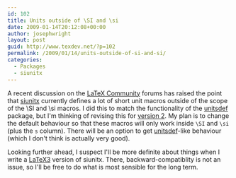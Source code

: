 ```yaml
---
id: 102
title: Units outside of \SI and \si
date: 2009-01-14T20:12:08+00:00
author: josephwright
layout: post
guid: http://www.texdev.net/?p=102
permalink: /2009/01/14/units-outside-of-si-and-si/
categories:
  - Packages
  - siunitx
---
```

A recent discussion on the [LaTeX Community](http://latex-community.org/) forums has raised the point that [siunitx](https://ctan.org/pkg/siunitx) currently defines a lot of short unit macros outside of the scope of the \SI and \si macros.  I did this to match the functionality of the [unitsdef](https://ctan.org/pkg/unitsdef) package, but I'm thinking of revising this for [version 2](http://siunitx.berlios.de). My plan is to change the default behaviour so that these macros will only work inside `\SI` and `\si` (plus the `s` column). There will be an option to get [unitsdef](https://ctan.org/pkg/unitsdef)-like behaviour (which I don't think is actually very good).

Looking further ahead, I suspect I'll be more definite about things when I write a [LaTeX3](http://www.latex-project.org/latex3.html) version of siunitx. There, backward-compatiblity is not an issue, so I'll be free to do what is most sensible for the long term.
